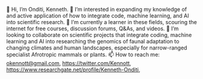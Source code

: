 👋 Hi, I’m Onditi, Kenneth.
👀 I’m interested in expanding my knowledge of and active application of how to integrate code, machine learning, and AI into scientific research.
🌱 I’m currently a learner in these fields, scouring the internet for free courses, discussion forums, Q&As, and videos.
💞️ I’m looking to collaborate on scientific projects that integrate coding, machine learning and AI into researching the genomics of faunal adaptation to changing climates and human landscapes, especially for narrow-ranged specialist Afrotropic mammals or plants.
📫 How to reach me: okennott@gmail.com, https://twitter.com/Kennott, https://www.researchgate.net/profile/Kenneth-Onditi, 

<!---
okennott/okennott is a ✨ special ✨ repository because its `README.md` (this file) appears on your GitHub profile.
You can click the Preview link to take a look at your changes.
--->
